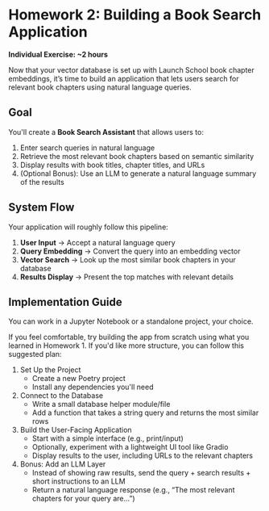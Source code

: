 # Homework 2: Building a Book Search Application

**Individual Exercise: ~2 hours**

Now that your vector database is set up with Launch School book chapter embeddings, it’s time to build an application that lets users search for relevant book chapters using natural language queries.

## Goal

You'll create a **Book Search Assistant** that allows users to:
1. Enter search queries in natural language
2. Retrieve the most relevant book chapters based on semantic similarity
3. Display results with book titles, chapter titles, and URLs
4. (Optional Bonus): Use an LLM to generate a natural language summary of the results

## System Flow

Your application will roughly follow this pipeline:
1. **User Input** → Accept a natural language query
2. **Query Embedding** → Convert the query into an embedding vector
3. **Vector Search** → Look up the most similar book chapters in your database
4. **Results Display** → Present the top matches with relevant details

## Implementation Guide

You can work in a Jupyter Notebook or a standalone project, your choice.

If you feel comfortable, try building the app from scratch using what you learned in Homework 1. If you'd like more structure, you can follow this suggested plan:

1. Set Up the Project
    - Create a new Poetry project
    - Install any dependencies you'll need
2. Connect to the Database
    - Write a small database helper module/file
    - Add a function that takes a string query and returns the most similar rows
3. Build the User-Facing Application
    - Start with a simple interface (e.g., print/input)
    - Optionally, experiment with a lightweight UI tool like Gradio
    - Display results to the user, including URLs to the relevant chapters
4. Bonus: Add an LLM Layer
    - Instead of showing raw results, send the query + search results + short instructions to an LLM
    - Return a natural language response (e.g., “The most relevant chapters for your query are...”)